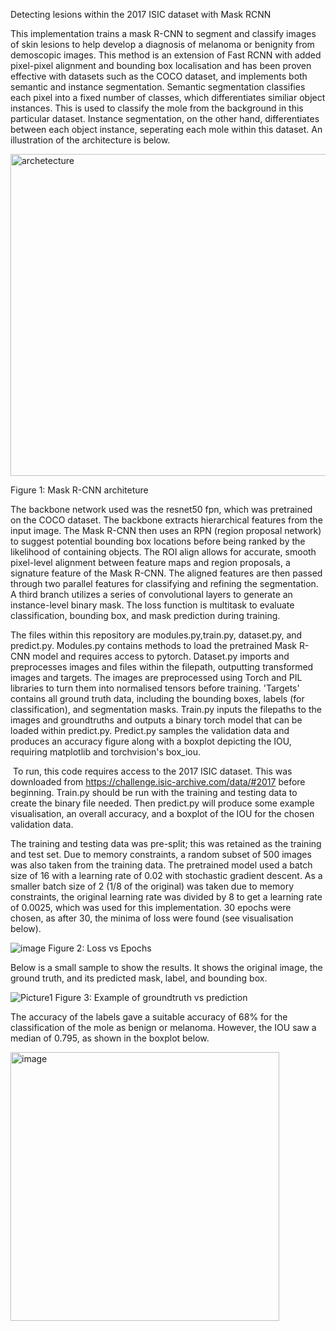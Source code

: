 Detecting lesions within the 2017 ISIC dataset with Mask RCNN 

This implementation trains a mask R-CNN to segment and classify images of skin lesions to help develop a diagnosis of melanoma or benignity from demoscopic images. This method is an extension of Fast RCNN with added pixel-pixel alignment and bounding box localisation and has been proven effective with datasets such as the COCO dataset, and implements both semantic and instance segmentation. Semantic segmentation classifies each pixel into a fixed number of classes, which differentiates similiar object instances. This is used to classify the mole from the background in this particular dataset. Instance segmentation, on the other hand, differentiates between each object instance, seperating each mole within this dataset. An illustration of the architecture is below.

<img width="515" alt="archetecture" src="https://github.com/Shreya-Personal/s4580286/assets/141000874/8a4876cf-1e1d-4f50-85f4-edd914125b68">

Figure 1: Mask R-CNN architeture

The backbone network used was the resnet50 fpn, which was pretrained on the COCO dataset. The backbone extracts hierarchical features from the input image. The Mask R-CNN then uses an RPN (region proposal network) to suggest potential bounding box locations before being ranked by the likelihood of containing objects. The ROI align allows for accurate, smooth pixel-level alignment between feature maps and region proposals, a signature feature of the Mask R-CNN. The aligned features are then passed through two parallel features for classifying and refining the segmentation. A third branch utilizes a series of convolutional layers to generate an instance-level binary mask. The loss function is multitask to evaluate classification, bounding box, and mask prediction during training.

The files within this repository are modules.py,train.py, dataset.py, and predict.py. Modules.py contains methods to load the pretrained Mask R-CNN model and requires access to pytorch. Dataset.py imports and preprocesses images and files within the filepath, outputting transformed images and targets. The images are preprocessed using Torch and PIL libraries to turn them into normalised tensors before training. 'Targets' contains all ground truth data, including the bounding boxes, labels (for classification), and segmentation masks. Train.py inputs the filepaths to the images and groundtruths and outputs a binary torch model that can be loaded within predict.py. Predict.py samples the validation data and produces an accuracy figure along with a boxplot depicting the IOU, requiring matplotlib and torchvision's box_iou.

 To run, this code requires access to the 2017 ISIC dataset. This was downloaded from https://challenge.isic-archive.com/data/#2017 before beginning. Train.py should be run with the training and testing data to create the binary file needed. Then predict.py will produce some example visualisation, an overall accuracy, and a boxplot of the IOU for the chosen validation data.

The training and testing data was pre-split; this was retained as the training and test set. Due to memory constraints, a random subset of 500 images was also taken from the training data. The pretrained model used a batch size of 16 with a learning rate of 0.02 with stochastic gradient descent. As a smaller batch size of 2 (1/8 of the original) was taken due to memory constraints, the original learning rate was divided by 8 to get a learning rate of 0.0025, which was used for this implementation. 30 epochs were chosen, as after 30, the minima of loss were found (see visualisation below).

![image](https://github.com/Shreya-Personal/s4580286/assets/141000874/49f39e6d-9331-4244-a868-10db38b4789a)
Figure 2: Loss vs Epochs

Below is a small sample to show the results. It shows the original image, the ground truth, and its predicted mask, label, and bounding box.

![Picture1](https://github.com/Shreya-Personal/s4580286/assets/141000874/300b9f7b-c371-4f8a-8503-448b091d21c8)
Figure 3: Example of groundtruth vs prediction

The accuracy of the labels gave a suitable accuracy of 68% for the classification of the mole as benign or melanoma. However, the IOU saw a median of 0.795, as shown in the boxplot below.

<img width="430" alt="image" src="https://github.com/Shreya-Personal/s4580286/assets/141000874/7b022975-caf4-440b-a93a-1029be9573af">




